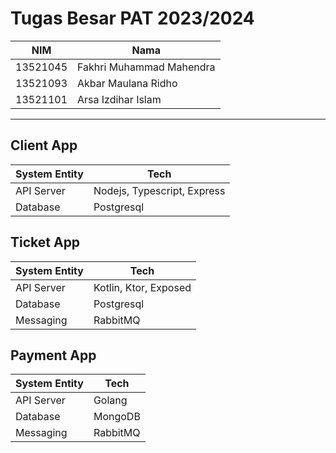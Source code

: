 # Tugas Besar PAT 2023/2024

| NIM      | Nama                     |
|----------|--------------------------|
| 13521045 | Fakhri Muhammad Mahendra |
| 13521093 | Akbar Maulana Ridho      |
| 13521101 | Arsa Izdihar Islam       |

---

## Client App
| System Entity | Tech                        |
|---------------|-----------------------------|
| API Server    | Nodejs, Typescript, Express |
| Database      | Postgresql                  |


## Ticket App

| System Entity | Tech                  |
|---------------|-----------------------|
| API Server    | Kotlin, Ktor, Exposed |
| Database      | Postgresql            |
| Messaging     | RabbitMQ              |

## Payment App

| System Entity | Tech     |
|---------------|----------|
| API Server    | Golang   |
| Database      | MongoDB  |
| Messaging     | RabbitMQ |